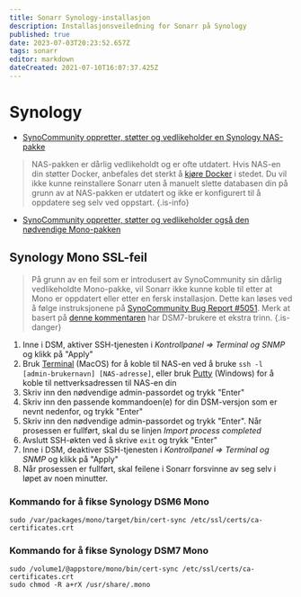 ```yaml
---
title: Sonarr Synology-installasjon
description: Installasjonsveiledning for Sonarr på Synology
published: true
date: 2023-07-03T20:23:52.657Z
tags: sonarr
editor: markdown
dateCreated: 2021-07-10T16:07:37.425Z
---
```


# Synology

- [SynoCommunity oppretter, støtter og vedlikeholder en Synology NAS-pakke](https://synocommunity.com/package/nzbdrone)

> NAS-pakken er dårlig vedlikeholdt og er ofte utdatert. Hvis NAS-en din støtter Docker, anbefales det sterkt å [kjøre Docker](https://trash-guides.info/Hardlinks/How-to-setup-for/Synology/) i stedet. Du vil ikke kunne reinstallere Sonarr uten å manuelt slette databasen din på grunn av at NAS-pakken er utdatert og ikke er konfigurert til å oppdatere seg selv ved oppstart. {.is-info}

- [SynoCommunity oppretter, støtter og vedlikeholder også den nødvendige Mono-pakken](https://synocommunity.com/package/mono)

## Synology Mono SSL-feil

> På grunn av en feil som er introdusert av SynoCommunity sin dårlig vedlikeholdte Mono-pakke, vil Sonarr ikke kunne koble til etter at Mono er oppdatert eller etter en fersk installasjon. Dette kan løses ved å følge instruksjonene på [SynoCommunity Bug Report #5051](https://github.com/SynoCommunity/spksrc/issues/5051#issuecomment-1009758625). Merk at basert på [denne kommentaren](https://github.com/SynoCommunity/spksrc/issues/5051#issuecomment-1153245799) har DSM7-brukere et ekstra trinn.
{.is-danger}

1. Inne i DSM, aktiver SSH-tjenesten i *Kontrollpanel => Terminal og SNMP* og klikk på "Apply"
1. Bruk [Terminal](https://support.apple.com/en-gb/guide/terminal/apd5265185d-f365-44cb-8b09-71a064a42125/mac) (MacOS) for å koble til NAS-en ved å bruke `ssh -l [admin-brukernavn] [NAS-adresse]`, eller bruk [Putty](https://www.putty.org/) (Windows) for å koble til nettverksadressen til NAS-en din
1. Skriv inn den nødvendige admin-passordet og trykk "Enter"
1. Skriv inn den passende kommandoen(e) for din DSM-versjon som er nevnt nedenfor, og trykk "Enter"
1. Skriv inn den nødvendige admin-passordet og trykk "Enter". Når prosessen er fullført, skal du se linjen *Import process completed*
1. Avslutt SSH-økten ved å skrive `exit` og trykk "Enter"
1. Inne i DSM, deaktiver SSH-tjenesten i *Kontrollpanel => Terminal og SNMP* og klikk på "Apply"
1. Når prosessen er fullført, skal feilene i Sonarr forsvinne av seg selv i løpet av noen minutter.

### Kommando for å fikse Synology DSM6 Mono

```shell
sudo /var/packages/mono/target/bin/cert-sync /etc/ssl/certs/ca-certificates.crt
```

### Kommando for å fikse Synology DSM7 Mono

```shell
sudo /volume1/@appstore/mono/bin/cert-sync /etc/ssl/certs/ca-certificates.crt
sudo chmod -R a+rX /usr/share/.mono
```